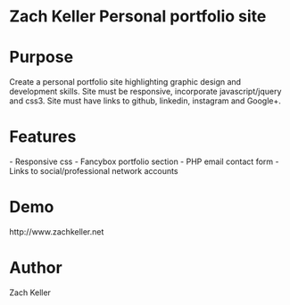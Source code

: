 <h1>Zach Keller Personal portfolio site</h1>

<h1>Purpose</h1>
<p>Create a personal portfolio site highlighting graphic design and development skills. Site must be responsive, incorporate javascript/jquery and css3. Site must have links to github, linkedin, instagram and Google+.

<h1>Features</h1>
- Responsive css
- Fancybox portfolio section
- PHP email contact form
- Links to social/professional network accounts

<h1>Demo</h1>
http://www.zachkeller.net

<h1>Author</h1>
Zach Keller